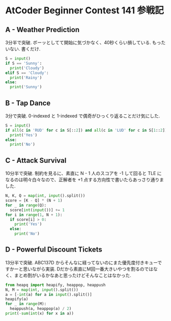 # AtCoder Beginner Contest 141 参戦記

## A - Weather Prediction

3分半で突破. ボーッとしてて開始に気づかなく、40秒くらい損している. もったいない. 書くだけ.

```python
S = input()
if S == 'Sunny':
  print('Cloudy')
elif S == 'Cloudy':
  print('Rainy')
else:
  print('Sunny')
```

## B - Tap Dance

3分で突破. 0-indexed と 1-indexed で偶奇がひっくり返ることだけ気にした.

```python
S = input()
if all(c in 'RUD' for c in S[::2]) and all(c in 'LUD' for c in S[1::2]):
  print('Yes')
else:
  print('No')
```

## C - Attack Survival

10分半で突破. 制約を見るに、素直に N - 1 人のスコアを -1 して回ると TLE になるのは明々白々なので、正解者を +1 点する方向性で書いたらあっさり通りました.

```python
N, K, Q = map(int, input().split())
score = [K - Q] * (N + 1)
for _ in range(Q):
  score[int(input())] += 1
for i in range(1, N + 1):
  if score[i] > 0:
    print('Yes')
  else:
    print('No')
```

## D - Powerful Discount Tickets

13分半で突破. ABC137D からそんなに経ってないのにまた優先度付きキューですかーと思いながら実装. Dだから素直にM回一番大きいやつを割るのではなく、まとめ割がいるかなあと思ったけどそんなことはなかった.

```python
from heapq import heapify, heappop, heappush
N, M = map(int, input().split())
a = [-int(a) for a in input().split()]
heapify(a)
for _ in range(M):
  heappush(a, heappop(a) / 2)
print(-sum(int(x) for x in a))
```
